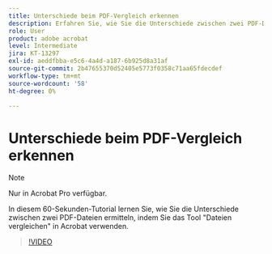 ```yaml
---
title: Unterschiede beim PDF-Vergleich erkennen
description: Erfahren Sie, wie Sie die Unterschiede zwischen zwei PDF-Dateien erkennen, indem Sie das Tool "Dateien vergleichen" in Acrobat verwenden
role: User
product: adobe acrobat
level: Intermediate
jira: KT-13297
exl-id: aeddfbba-e5c6-4a4d-a187-6b925d8a31af
source-git-commit: 2b47655370d52405e5773f0358c71aa65fdecdef
workflow-type: tm+mt
source-wordcount: '58'
ht-degree: 0%

---
```


# Unterschiede beim PDF-Vergleich erkennen

>[!NOTE]
>
>Nur in Acrobat Pro verfügbar.

In diesem 60-Sekunden-Tutorial lernen Sie, wie Sie die Unterschiede zwischen zwei PDF-Dateien ermitteln, indem Sie das Tool &quot;Dateien vergleichen&quot; in Acrobat verwenden.

>[!VIDEO](https://video.tv.adobe.com/v/3409905?quality=12&learn=on&hidetitle=true)

